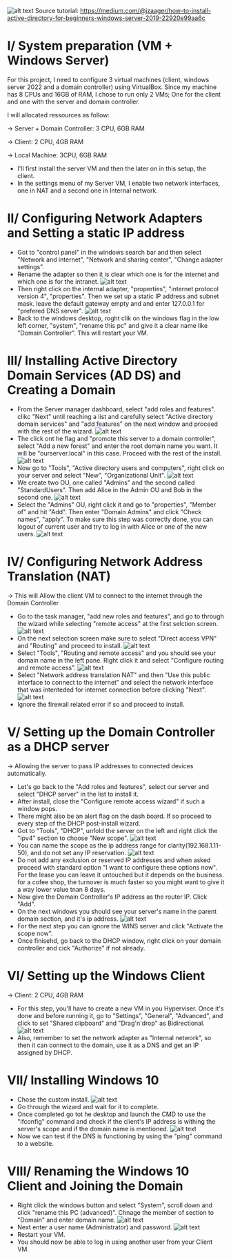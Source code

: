 
![alt text](./Pictures/AD.png) 
Source tutorial:
https://medium.com/@jzaager/how-to-install-active-directory-for-beginners-windows-server-2019-22920e99aa6c

# I/ System preparation (VM + Windows Server)

For this project, I need to configure 3 virtual machines (client, windows server 2022 and a domain controller) using VirtualBox.
Since my machine has 8 CPUs and 16GB of RAM, I chose to run only 2 VMs; One for the client and one with the server and domain controller.

I will allocated ressources as follow:

-> Server + Domain Controller: 3 CPU, 6GB RAM

-> Client: 2 CPU, 4GB RAM

-> Local Machine: 3CPU, 6GB RAM

* I'll first install the server VM and then the later on in this setup, the client.
* In the settings menu of my Server VM, I enable two network interfaces, one in NAT and a second one in Internal network.

# II/ Configuring Network Adapters and Setting a static IP address

* Got to "control panel" in the windows search bar and then select "Network and internet", "Network and sharing center", "Change adapter settings".
* Rename the adapter so then it is clear which one is for the internet and which one is for the intranet.
![alt text](./Pictures/adapters.png)
* Then right click on the internal adapter, "properties", "internet protocol version 4", "properties". Then we set up a static IP address and subnet mask. leave the default gateway empty and and enter 127.0.0.1 for "prefered DNS server".
![alt text](./Pictures/adapter2.png)
* Back to the windows desktop, roght clik on the windows flag in the low left corner, "system", "rename this pc" and give it a clear name like "Domain Controller". This will restart your VM.


# III/ Installing Active Directory Domain Services (AD DS) and Creating a Domain

* From the Server manager dashboard, select "add roles and features". clikc "Next" until reaching a list and carefully select "Active directory domain services" and "add features" on the next window and proceed with the rest of the wizard.
![alt text](./Pictures/1.png)
* The click ont he flag and "promote this server to a domain controller", select "Add a new forest" and enter the root domain name you want. It will be "ourserver.local" in this case. Proceed with the rest of the install.
![alt text](./Pictures/2.png)
* Now go to "Tools", "Active directory users and computers", right click on your server and select "New", "Organizational Unit".
![alt text](./Pictures/3.png)
* We create two OU, one called "Admins" and the second called "StandardUsers". Then add Alice in the Admin OU and Bob in the second one.
![alt text](./Pictures/4.png)
* Select the "Admins" OU, right click it and go to "properties", "Member of" and hit "Add". Then enter "Domain Admins" and click "Check names", "apply".
To make sure this step was correctly done, you can logout of current user and try to log in with Alice or one of the new users.
![alt text](./Pictures/5.png)



# IV/ Configuring Network Address Translation (NAT)
-> This will Allow the client VM to connect to the internet through the Domain Controller

* Go to the task manager, "add new roles and features", and go to through the wizard while selecting "remote access" at the first selction screen. 
![alt text](./Pictures/6.png)
* On the next selection screen make sure to select "Direct access VPN" and "Routing" and proceed to install.
![alt text](./Pictures/7.png)
* Select "Tools", "Routing and remote access" and you should see your domain name in the left pane. Right click it and select "Configure routing and remote access".
![alt text](./Pictures/8.png)
* Select "Network address translation NAT" and then "Use this public interface to connect to the internet" and select the network interface that was intenteded for internet connection before clicking "Next".
![alt text](./Pictures/9.png)
* Ignore the firewall related error if so and proceed to install.


# V/ Setting up the Domain Controller as a DHCP server
-> Allowing the server to pass IP addresses to connected devices automatically.

* Let's go back to the "Add roles and features", select our server and select "DHCP server" in the list to install it.
* After install, close the "Configure remote access wizard" if such a window pops.
* There might also be an alert flag on the dash board. If so proceed to every step of the DHCP post-install wizard. 
* Got to "Tools", "DHCP", unfold the server on the left and right click the "ipv4" section to choose "New scope".
![alt text](./Pictures/10.png)
* You can name the scope as the ip address range for clarity(192.168.1.11-50), and do not set any IP reservation.
![alt text](./Pictures/11.png)
* Do not add any exclusion or reserved IP addresses and when asked proceed with standard option "I want to configure these options now".
For the lease you can leave it untouched but it depends on the business. for a cofee shop, the turnover is much faster so you might want to give it a way lower value tnan 8 days. 
* Now give the Domain Controller's IP address as the router IP. Click "Add".
* On the next windows you should see your server's name in the parent domain section, and it's ip address.
![alt text](./Pictures/12.png)
* For the next step you can ignore the WINS server and click "Activate the scope now".
* Once finisehd, go back to the DHCP window, right click on your domain controller and cick "Authorize" if not already.

# VI/ Setting up the Windows Client
-> Client: 2 CPU, 4GB RAM
* For this step, you'll have to create a new VM in you Hyperviser. Once it's done and before running it, go to "Settings", "General", "Advanced", and click to set "Shared clipboard" and "Drag'n'drop" as Bidirectional.
![alt text](./Pictures/13.png)
* Also, remember to set the network adapter as "Internal network", so then it can connect to the domain, use it as a DNS and get an IP assigned by DHCP.

# VII/ Installing Windows 10
* Chose the custom install.
![alt text](./Pictures/14.png)
* Go through the wizard and wait for it to complete.
* Once completed go tot he desktop and launch the CMD to use the "ifconfig" command and check if the client's IP address is withing the server's scope and if the domain name is mentioned.
![alt text](./Pictures/15.png)
* Now we can test if the DNS is functioning by using the "ping" command to a website.

# VIII/ Renaming the Windows 10 Client and Joining the Domain
* Right click the windows button and select "System", scroll down and click "rename this PC (advanced)". Chnage the member of section to "Domain" and enter domain name.
![alt text](./Pictures/16.png)
* Next enter a user name (Administrator) and password.
![alt text](./Pictures/17.png)
* Restart your VM.
* You should now be able to log in using another user from your Client VM.

